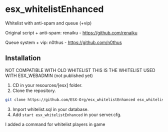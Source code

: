 # esx_whitelistEnhanced
Whitelist with anti-spam and queue (+vip)

Original script + anti-spam: 
renaiku - https://github.com/renaiku

Queue system + vip:
n0thus - https://github.com/n0thus


## Installation

NOT COMPATIBLE WITH OLD WHITELIST
THIS IS THE WHITELIST USED WITH ESX_WEBADMIN (not published yet)

1. CD in your resources/[esx] folder.
2. Clone the repository.
  ```bash
  git clone https://github.com/ESX-Org/esx_whitelistEnhanced esx_whitelistEnhanced
  ```
3. Import whitelist.sql in your database.
4. Add `start esx_whitelistEnhanced`  in your server.cfg.

I added a command for whitelist players in game